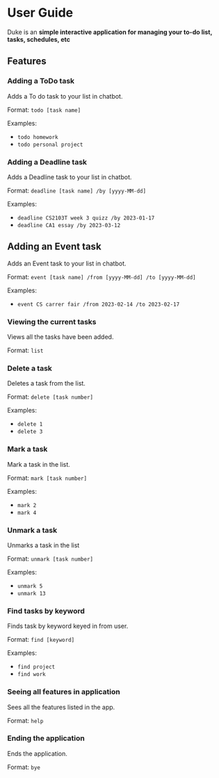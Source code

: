 # User Guide
Duke is an **simple interactive application for managing your to-do list, tasks, schedules, etc**

## Features 

### Adding a ToDo task
Adds a To do task to your list in chatbot.

Format: `todo [task name]`

Examples:
- `todo homework`
- `todo personal project`

### Adding a Deadline task
Adds a Deadline task to your list in chatbot.

Format: `deadline [task name] /by [yyyy-MM-dd]`

Examples:
- `deadline CS2103T week 3 quizz /by 2023-01-17`
- `deadline CA1 essay /by 2023-03-12`

## Adding an Event task
Adds an Event task to your list in chatbot.

Format: `event [task name] /from [yyyy-MM-dd] /to [yyyy-MM-dd]`

Examples:
- `event CS carrer fair /from 2023-02-14 /to 2023-02-17`

### Viewing the current tasks
Views all the tasks have been added.

Format: `list`

### Delete a task
Deletes a task from the list.

Format: `delete [task number]`

Examples:
- `delete 1`
- `delete 3`

### Mark a task
Mark a task in the list.

Format: `mark [task number]`

Examples:
- `mark 2`
- `mark 4`

### Unmark a task
Unmarks a task in the list

Format: `unmark [task number]`

Examples:
- `unmark 5`
- `unmark 13`

### Find tasks by keyword
Finds task by keyword keyed in from user.

Format: `find [keyword]`

Examples:
- `find project`
- `find work`

### Seeing all features in application
Sees all the features listed in the app.

Format: `help`

### Ending the application
Ends the application.

Format: `bye`


